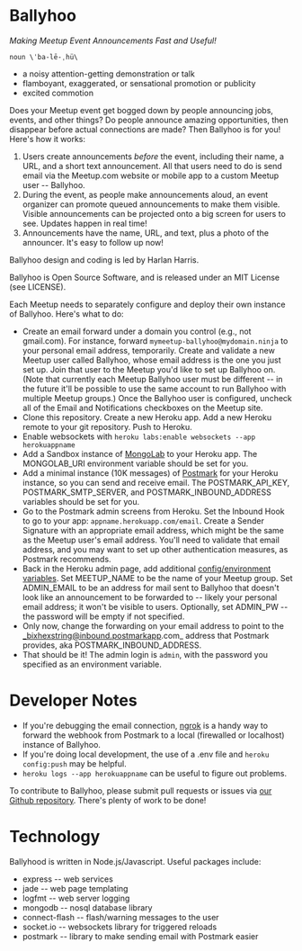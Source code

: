 Ballyhoo
========

_Making Meetup Event Announcements Fast and Useful!_

    noun \ˈba-lē-ˌhü\

* a noisy attention-getting demonstration or talk
* flamboyant, exaggerated, or sensational promotion or publicity
* excited commotion


Does your Meetup event get bogged down by people announcing jobs, events, and other things? Do people announce amazing
opportunities, then disappear before actual connections are made? Then Ballyhoo is for you! Here's how it works:

1. Users create announcements _before_ the event, including their name, a URL, and a short text announcement. All that users need to do is send email via the Meetup.com website or mobile app to a custom Meetup user -- Ballyhoo.
2. During the event, as people make announcements aloud, an event organizer can promote queued announcements to make them visible. Visible announcements can be projected onto a big screen for users to see. Updates happen in real time!
4. Announcements have the name, URL, and text, plus a photo of the announcer. It's easy to follow up now!

Ballyhoo design and coding is led by Harlan Harris. 

Ballyhoo is Open Source Software, and is released under an MIT License (see LICENSE).

Each Meetup needs to separately configure and deploy their own instance of Ballyhoo. Here's what to do:

* Create an email forward under a domain you control (e.g., not gmail.com). For instance, forward `mymeetup-ballyhoo@mydomain.ninja` to your personal email address, temporarily. Create and validate a new Meetup user called Ballyhoo, whose email address is the one you just set up. Join that user to the Meetup you'd like to set up Ballyhoo on. (Note that currently each Meetup Ballyhoo user must be different -- in the future it'll be possible to use the same account to run Ballyhoo with multiple Meetup groups.) Once the Ballyhoo user is configured, uncheck all of the Email and Notifications checkboxes on the Meetup site. 
* Clone this repository. Create a new Heroku app. Add a new Heroku remote to your git repository. Push to Heroku. 
* Enable websockets with `heroku labs:enable websockets --app herokuappname`
* Add a Sandbox instance of [MongoLab](https://addons.heroku.com/mongolab) to your Heroku app. The MONGOLAB_URI environment variable should be set for you.
* Add a minimal instance (10K messages) of [Postmark](https://addons.heroku.com/postmark) for your Heroku instance, so you can send and receive email. The POSTMARK_API_KEY, POSTMARK_SMTP_SERVER, and POSTMARK_INBOUND_ADDRESS variables should be set for you.
* Go to the Postmark admin screens from Heroku. Set the Inbound Hook to go to your app: `appname.herokuapp.com/email`. Create a Sender Signature with an appropriate email address, which might be the same as the Meetup user's email address. You'll need to validate that email address, and you may want to set up other authentication measures, as Postmark recommends.
* Back in the Heroku admin page, add additional [config/environment variables](https://devcenter.heroku.com/articles/config-vars). Set MEETUP_NAME to be the name of your Meetup group. Set ADMIN_EMAIL to be an address for mail sent to Ballyhoo that doesn't look like an announcement to be forwarded to -- likely your personal email address; it won't be visible to users. Optionally, set ADMIN_PW -- the password will be empty if not specified. 
* Only now, change the forwarding on your email address to point to the _bixhexstring@inbound.postmarkapp.com_ address that Postmark provides, aka POSTMARK_INBOUND_ADDRESS.
* That should be it! The admin login is `admin`, with the password you specified as an environment variable.

Developer Notes
===============
* If you're debugging the email connection, [ngrok](http://ngrok.com) is a handy way to forward the webhook
from Postmark to a local (firewalled or localhost) instance of Ballyhoo.
* If you're doing local development, the use of a .env file and `heroku config:push` may be helpful.
* `heroku logs --app herokuappname` can be useful to figure out problems.

To contribute to Ballyhoo, please submit pull requests or issues via [our Github repository](https://github.com/datacommunitydc/ballyhoo/). There's plenty of work to be done!

Technology
==========

Ballyhood is written in Node.js/Javascript. Useful packages include:

* express -- web services
* jade -- web page templating
* logfmt -- web server logging
* mongodb -- nosql database library
* connect-flash -- flash/warning messages to the user
* socket.io -- websockets library for triggered reloads
* postmark -- library to make sending email with Postmark easier
